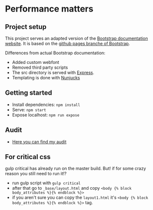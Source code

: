 # Performance matters

## Project setup

This project serves an adapted version of the [Bootstrap documentation website](http://getbootstrap.com/). It is based on the [github pages branche of Bootstrap](https://github.com/twbs/bootstrap/tree/gh-pages).

Differences from actual Bootstrap documentation:

- Added custom webfont
- Removed third party scripts
- The src directory is served with [Express](https://expressjs.com/).
- Templating is done with [Nunjucks](https://mozilla.github.io/nunjucks/)

## Getting started

- Install dependencies: `npm install`
- Serve: `npm start`
- Expose localhost: `npm run expose`

## Audit

- [Here you can find my audit ](https://github.com/VincentKempers/performance-matters/blob/master/AUDIT.MD)

## For critical css
gulp critical has already run on the master build.
But! if for some crazy reason you still need to run it!?
 - run gulp script with `gulp critical`
 - after that go to `_base/layout.html` and copy `<body {% block body_attributes %}{% endblock %}>`
 - if you aren't sure you can copy the `layout1.html` it's `<body {% block body_attributes %}{% endblock %}>` tag.
